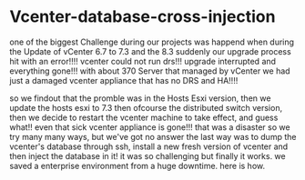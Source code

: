 # Vcenter-database-cross-injection
one of the biggest Challenge during our projects was happend when during the Update of vCenter 6.7 to 7.3 and the 8.3 suddenly our upgrade process hit with an error!!!! vcenter could not run drs!!!
upgrade interrupted and everything gone!!! with about 370 Server that managed by vCenter we had just a damaged vcenter appliance that has no DRS and HA!!!!

so we findout that the promble was in the Hosts Esxi version, then we update the hosts esxi to 7.3 then ofcourse the distributed switch version, then we decide to restart the vcenter machine to take effect, and guess what!! even that sick vcenter appliance is gone!!!
that was a disaster so we try many many ways, but we've got no answer 
the last way was to dump the vcenter's database through ssh, install a new fresh version of vcenter and then inject the database in it! 
it was so challenging but finally it works.
we saved a enterprise environment from a huge downtime.
here is how.
